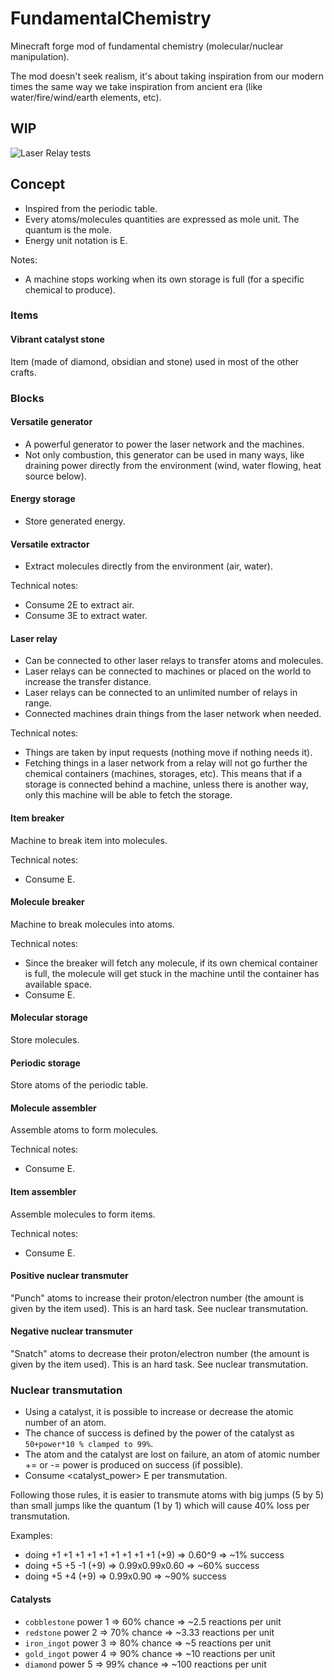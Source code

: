# FundamentalChemistry
Minecraft forge mod of fundamental chemistry (molecular/nuclear manipulation).

The mod doesn't seek realism, it's about taking inspiration from our modern times the same way we take inspiration from ancient era (like water/fire/wind/earth elements, etc).

## WIP 

![Laser Relay tests](https://i.imgur.com/WicW5if.jpg)

## Concept

* Inspired from the periodic table.
* Every atoms/molecules quantities are expressed as mole unit. The quantum is the mole.
* Energy unit notation is E.

Notes:

* A machine stops working when its own storage is full (for a specific chemical to produce).

### Items

#### Vibrant catalyst stone

Item (made of diamond, obsidian and stone) used in most of the other crafts.

### Blocks

#### Versatile generator

* A powerful generator to power the laser network and the machines.
* Not only combustion, this generator can be used in many ways, like draining power directly from the environment (wind, water flowing, heat source below).

#### Energy storage

* Store generated energy.

#### Versatile extractor

* Extract molecules directly from the environment (air, water).

Technical notes:

* Consume 2E to extract air.
* Consume 3E to extract water.

#### Laser relay

* Can be connected to other laser relays to transfer atoms and molecules.
* Laser relays can be connected to machines or placed on the world to increase the transfer distance.
* Laser relays can be connected to an unlimited number of relays in range.
* Connected machines drain things from the laser network when needed.

Technical notes:

* Things are taken by input requests (nothing move if nothing needs it).
* Fetching things in a laser network from a relay will not go further the chemical containers (machines, storages, etc). This means that if a storage is connected behind a machine, unless there is another way, only this machine will be able to fetch the storage.

#### Item breaker

Machine to break item into molecules.

Technical notes:

* Consume <atomsum> E.

#### Molecule breaker

Machine to break molecules into atoms.

Technical notes:

* Since the breaker will fetch any molecule, if its own chemical container is full, the molecule will get stuck in the machine until the container has available space.
* Consume <protonsum> E.

#### Molecular storage

Store molecules. 

#### Periodic storage

Store atoms of the periodic table.

#### Molecule assembler

Assemble atoms to form molecules.

Technical notes:

* Consume <protonsum> E.

#### Item assembler

Assemble molecules to form items.

Technical notes:

* Consume <atomsum> E.

#### Positive nuclear transmuter

"Punch" atoms to increase their proton/electron number (the amount is given by the item used).
This is an hard task. See nuclear transmutation.

#### Negative nuclear transmuter

"Snatch" atoms to decrease their proton/electron number (the amount is given by the item used).
This is an hard task. See nuclear transmutation.

### Nuclear transmutation

* Using a catalyst, it is possible to increase or decrease the atomic number of an atom.
* The chance of success is defined by the power of the catalyst as `50+power*10 % clamped to 99%`.
* The atom and the catalyst are lost on failure, an atom of atomic number += or -= power is produced on success (if possible).
* Consume <catalyst_power> E per transmutation.

Following those rules, it is easier to transmute atoms with big jumps (5 by 5) than small jumps like the quantum (1 by 1) which will cause 40% loss per transmutation.

Examples: 
* doing +1 +1 +1 +1 +1 +1 +1 +1 +1 (+9) => 0.60^9 => ~1% success
* doing +5 +5 -1 (+9) => 0.99x0.99x0.60 => ~60% success
* doing +5 +4 (+9) => 0.99x0.90 => ~90% success

#### Catalysts

* `cobblestone` power 1 => 60% chance => ~2.5 reactions per unit
* `redstone` power 2 => 70% chance => ~3.33 reactions per unit
* `iron_ingot` power 3 => 80% chance => ~5 reactions per unit
* `gold_ingot` power 4 => 90% chance => ~10 reactions per unit
* `diamond` power 5 => 99% chance => ~100 reactions per unit
